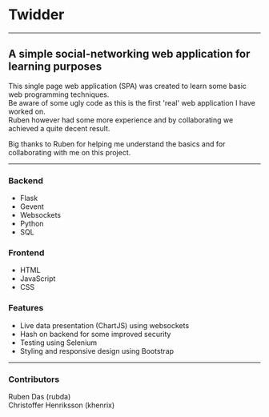 # Twidder  

***

## A simple social-networking web application for learning purposes

This single page web application (SPA) was created to learn some basic web programming techniques.  
Be aware of some ugly code as this is the first 'real' web application I have worked on.  
Ruben however had some more experience and by collaborating we achieved a quite decent result.  

Big thanks to Ruben for helping me understand the basics and for collaborating with me on this project.

***

### Backend

* Flask
* Gevent 
* Websockets
* Python
* SQL

### Frontend

* HTML
* JavaScript
* CSS

### Features

* Live data presentation (ChartJS) using websockets
* Hash on backend for some improved security
* Testing using Selenium
* Styling and responsive design using Bootstrap

***

### Contributors

Ruben Das (rubda)  
Christoffer Henriksson (khenrix)  